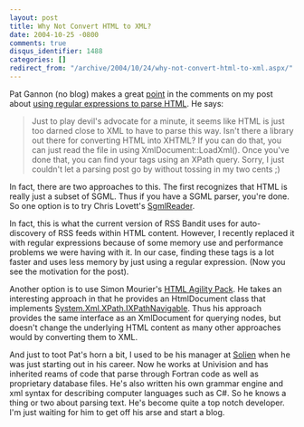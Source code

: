 ```yaml
---
layout: post
title: Why Not Convert HTML to XML?
date: 2004-10-25 -0800
comments: true
disqus_identifier: 1488
categories: []
redirect_from: "/archive/2004/10/24/why-not-convert-html-to-xml.aspx/"
---
```


Pat Gannon (no blog) makes a great
[point](https://haacked.com/archive/2004/10/25/1471.aspx#1486) in the
comments on my post about [using regular expressions to parse
HTML](https://haacked.com/archive/2004/10/25/1471.aspx). He says:

> Just to play devil's advocate for a minute, it seems like HTML is just
> too darned close to XML to have to parse this way. Isn't there a
> library out there for converting HTML into XHTML? If you can do that,
> you can just read the file in using XmlDocument::LoadXml(). Once
> you've done that, you can find your tags using an XPath query. Sorry,
> I just couldn't let a parsing post go by without tossing in my two
> cents ;)

In fact, there are two approaches to this. The first recognizes that
HTML is really just a subset of SGML. Thus if you have a SGML parser,
you're done. So one option is to try Chris Lovett's
[SgmlReader](http://www.gotdotnet.com/Community/UserSamples/Details.aspx?SampleGuid=B90FDDCE-E60D-43F8-A5C4-C3BD760564BC).

In fact, this is what the current version of RSS Bandit uses for
auto-discovery of RSS feeds within HTML content. However, I recently
replaced it with regular expressions because of some memory use and
performance problems we were having with it. In our case, finding these
tags is a lot faster and uses less memory by just using a regular
expression. (Now you see the motivation for the post).

Another option is to use Simon Mourier's [HTML Agility
Pack](http://blogs.msdn.com/smourier/archive/2003/06/04/8265.aspx). He
takes an interesting approach in that he provides an HtmlDocument class
that implements
[System.Xml.XPath.IXPathNavigable](http://msdn.microsoft.com/library/default.asp?url=/library/en-us/cpref/html/frlrfsystemxmlxpathixpathnavigableclasstopic.asp).
Thus his approach provides the same interface as an XmlDocument for
querying nodes, but doesn't change the underlying HTML content as many
other approaches would by converting them to XML.

And just to toot Pat's horn a bit, I used to be his manager at
[Solien](http://www.solien.com/) when he was just starting out in his
career. Now he works at Univision and has inherited reams of code that
parse through Fortran code as well as proprietary database files. He's
also written his own grammar engine and xml syntax for describing
computer languages such as C\#. So he knows a thing or two about parsing
text. He's become quite a top notch developer. I'm just waiting for him
to get off his arse and start a blog.


